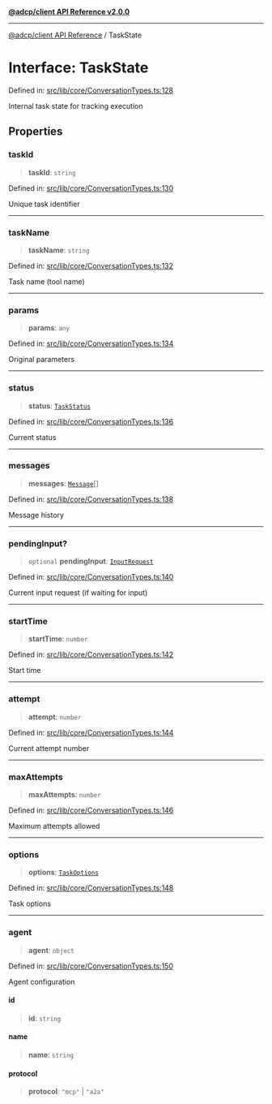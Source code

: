 [**@adcp/client API Reference v2.0.0**](../README.md)

***

[@adcp/client API Reference](../README.md) / TaskState

# Interface: TaskState

Defined in: [src/lib/core/ConversationTypes.ts:128](https://github.com/adcontextprotocol/adcp-client/blob/e8953d756e5ce5fafa76c5e8fa2f0316f0da0998/src/lib/core/ConversationTypes.ts#L128)

Internal task state for tracking execution

## Properties

### taskId

> **taskId**: `string`

Defined in: [src/lib/core/ConversationTypes.ts:130](https://github.com/adcontextprotocol/adcp-client/blob/e8953d756e5ce5fafa76c5e8fa2f0316f0da0998/src/lib/core/ConversationTypes.ts#L130)

Unique task identifier

***

### taskName

> **taskName**: `string`

Defined in: [src/lib/core/ConversationTypes.ts:132](https://github.com/adcontextprotocol/adcp-client/blob/e8953d756e5ce5fafa76c5e8fa2f0316f0da0998/src/lib/core/ConversationTypes.ts#L132)

Task name (tool name)

***

### params

> **params**: `any`

Defined in: [src/lib/core/ConversationTypes.ts:134](https://github.com/adcontextprotocol/adcp-client/blob/e8953d756e5ce5fafa76c5e8fa2f0316f0da0998/src/lib/core/ConversationTypes.ts#L134)

Original parameters

***

### status

> **status**: [`TaskStatus`](../type-aliases/TaskStatus.md)

Defined in: [src/lib/core/ConversationTypes.ts:136](https://github.com/adcontextprotocol/adcp-client/blob/e8953d756e5ce5fafa76c5e8fa2f0316f0da0998/src/lib/core/ConversationTypes.ts#L136)

Current status

***

### messages

> **messages**: [`Message`](Message.md)[]

Defined in: [src/lib/core/ConversationTypes.ts:138](https://github.com/adcontextprotocol/adcp-client/blob/e8953d756e5ce5fafa76c5e8fa2f0316f0da0998/src/lib/core/ConversationTypes.ts#L138)

Message history

***

### pendingInput?

> `optional` **pendingInput**: [`InputRequest`](InputRequest.md)

Defined in: [src/lib/core/ConversationTypes.ts:140](https://github.com/adcontextprotocol/adcp-client/blob/e8953d756e5ce5fafa76c5e8fa2f0316f0da0998/src/lib/core/ConversationTypes.ts#L140)

Current input request (if waiting for input)

***

### startTime

> **startTime**: `number`

Defined in: [src/lib/core/ConversationTypes.ts:142](https://github.com/adcontextprotocol/adcp-client/blob/e8953d756e5ce5fafa76c5e8fa2f0316f0da0998/src/lib/core/ConversationTypes.ts#L142)

Start time

***

### attempt

> **attempt**: `number`

Defined in: [src/lib/core/ConversationTypes.ts:144](https://github.com/adcontextprotocol/adcp-client/blob/e8953d756e5ce5fafa76c5e8fa2f0316f0da0998/src/lib/core/ConversationTypes.ts#L144)

Current attempt number

***

### maxAttempts

> **maxAttempts**: `number`

Defined in: [src/lib/core/ConversationTypes.ts:146](https://github.com/adcontextprotocol/adcp-client/blob/e8953d756e5ce5fafa76c5e8fa2f0316f0da0998/src/lib/core/ConversationTypes.ts#L146)

Maximum attempts allowed

***

### options

> **options**: [`TaskOptions`](TaskOptions.md)

Defined in: [src/lib/core/ConversationTypes.ts:148](https://github.com/adcontextprotocol/adcp-client/blob/e8953d756e5ce5fafa76c5e8fa2f0316f0da0998/src/lib/core/ConversationTypes.ts#L148)

Task options

***

### agent

> **agent**: `object`

Defined in: [src/lib/core/ConversationTypes.ts:150](https://github.com/adcontextprotocol/adcp-client/blob/e8953d756e5ce5fafa76c5e8fa2f0316f0da0998/src/lib/core/ConversationTypes.ts#L150)

Agent configuration

#### id

> **id**: `string`

#### name

> **name**: `string`

#### protocol

> **protocol**: `"mcp"` \| `"a2a"`
